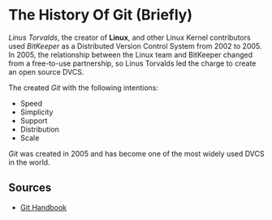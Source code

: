 # The History Of Git (Briefly)

_Linus Torvalds_, the creator of **Linux**, and other Linux Kernel contributors used _BitKeeper_ as a Distributed Version Control System from 2002 to 2005. In 2005, the relationship between the Linux team and BitKeeper changed from a free-to-use partnership, so Linus Torvalds led the charge to create an open source DVCS.

The created _Git_ with the following intentions:

- Speed
- Simplicity
- Support
- Distribution
- Scale

_Git_ was created in 2005 and has become one of the most widely used DVCS in the world.

## Sources

- [Git Handbook](https://git-scm.com/book/en/v2/Getting-Started-A-Short-History-of-Git)
